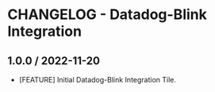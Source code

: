 # CHANGELOG - Datadog-Blink Integration

## 1.0.0 / 2022-11-20


* [FEATURE] Initial Datadog-Blink Integration Tile.

